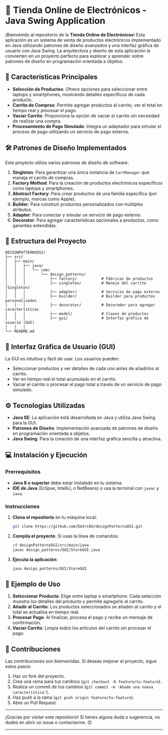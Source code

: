 # 🛒 Tienda Online de Electrónicos - Java Swing Application

¡Bienvenido al repositorio de la **Tienda Online de Electrónicos**! Esta aplicación es un sistema de venta de productos electrónicos implementado en Java utilizando patrones de diseño avanzados y una interfaz gráfica de usuario con Java Swing. La arquitectura y diseño de esta aplicación la convierten en un proyecto perfecto para explorar y aprender sobre patrones de diseño en programación orientada a objetos.

## 🚀 Características Principales

- **Selección de Productos**: Ofrece opciones para seleccionar entre laptops y smartphones, mostrando detalles específicos de cada producto.
- **Carrito de Compras**: Permite agregar productos al carrito, ver el total en tiempo real y procesar el pago.
- **Vaciar Carrito**: Proporciona la opción de vaciar el carrito sin necesidad de realizar una compra.
- **Procesamiento de Pago Simulado**: Integra un adaptador para simular el proceso de pago utilizando un servicio de pago externo.

## 🛠️ Patrones de Diseño Implementados

Este proyecto utiliza varios patrones de diseño de software:

1. **Singleton**: Para garantizar una única instancia de `CartManager` que maneja el carrito de compras.
2. **Factory Method**: Para la creación de productos electrónicos específicos como laptops y smartphones.
3. **Abstract Factory**: Para crear productos de una familia específica (por ejemplo, marcas como Apple).
4. **Builder**: Para construir productos personalizados con múltiples atributos.
5. **Adapter**: Para conectar y simular un servicio de pago externo.
6. **Decorator**: Para agregar características opcionales a productos, como garantías extendidas.

## 📂 Estructura del Proyecto

```plaintext
DESIGNPATTERNSDSI/
├── src/
│   ├── main/
│   │   ├── java/
│   │   │   └── com/
│   │   │       └── design_patterns/
│   │   │           ├── factory/           # Fábricas de productos
│   │   │           ├── singleton/         # Manejo del carrito (Singleton)
│   │   │           ├── adapter/           # Servicio de pago externo
│   │   │           ├── builder/           # Builder para productos personalizados
│   │   │           ├── decorator/         # Decorador para agregar características
│   │   │           ├── model/             # Clases de productos
│   │   │           ├── gui/               # Interfaz gráfica de usuario (GUI)
│   │   │          
└── README.md
```

## 🎨 Interfaz Gráfica de Usuario (GUI)

La GUI es intuitiva y fácil de usar. Los usuarios pueden:
- Seleccionar productos y ver detalles de cada uno antes de añadirlos al carrito.
- Ver en tiempo real el total acumulado en el carrito.
- Vaciar el carrito o procesar el pago total a través de un servicio de pago simulado.

## ⚙️ Tecnologías Utilizadas

- **Java SE**: La aplicación está desarrollada en Java y utiliza Java Swing para la GUI.
- **Patrones de Diseño**: Implementación avanzada de patrones de diseño en programación orientada a objetos.
- **Java Swing**: Para la creación de una interfaz gráfica sencilla y atractiva.

## 💻 Instalación y Ejecución

### Prerrequisitos
- **Java 8 o superior** debe estar instalado en tu sistema.
- **IDE de Java** (Eclipse, IntelliJ, o NetBeans) o usa la terminal con `javac` y `java`.

### Instrucciones

1. **Clona el repositorio** en tu máquina local:
   ```bash
   git clone https://github.com/Em3rc0d/designPatternsDSI.git
   ```
2. **Compila el proyecto**. Si usas la línea de comandos:
   ```bash
   cd designPatternsDSI/src/main/java
   javac design_patterns/GUI/StoreGUI.java
   ```
3. **Ejecuta la aplicación**:
   ```bash
   java design_patterns/GUI/StoreGUI
   ```
   
## 🧩 Ejemplo de Uso

1. **Seleccionar Producto**: Elige entre laptop o smartphone. Cada selección muestra los detalles del producto y permite agregarlo al carrito.
2. **Añadir al Carrito**: Los productos seleccionados se añaden al carrito y el total se actualiza en tiempo real.
3. **Procesar Pago**: Al finalizar, procesa el pago y recibe un mensaje de confirmación.
4. **Vaciar Carrito**: Limpia todos los artículos del carrito sin procesar el pago.

## 🤝 Contribuciones

Las contribuciones son bienvenidas. Si deseas mejorar el proyecto, sigue estos pasos:

1. Haz un fork del proyecto.
2. Crea una rama para tus cambios (`git checkout -b feature/tu-feature`).
3. Realiza un commit de tus cambios (`git commit -m 'Añade una nueva característica'`).
4. Haz push a la rama (`git push origin feature/tu-feature`).
5. Abre un Pull Request.
   
---

¡Gracias por visitar este repositorio! Si tienes alguna duda o sugerencia, no dudes en abrir un issue o contactarme. 😊

---
